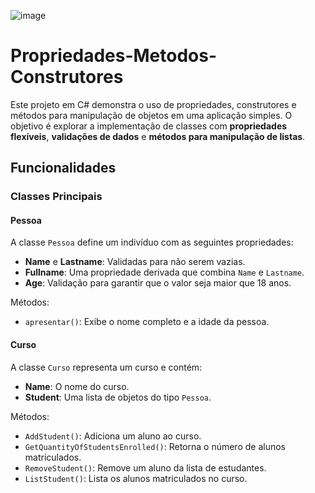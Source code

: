 
 ![image](https://github.com/user-attachments/assets/6472fb56-5bb1-4453-8e7f-6da4f86e7926)

 # Propriedades-Metodos-Construtores

Este projeto em C# demonstra o uso de propriedades, construtores e métodos para manipulação de objetos em uma aplicação simples. O objetivo é explorar a implementação de classes com **propriedades flexíveis**, **validações de dados** e **métodos para manipulação de listas**.

## Funcionalidades

### Classes Principais

#### Pessoa

A classe `Pessoa` define um indivíduo com as seguintes propriedades:

- **Name** e **Lastname**: Validadas para não serem vazias.
- **Fullname**: Uma propriedade derivada que combina `Name` e `Lastname`.
- **Age**: Validação para garantir que o valor seja maior que 18 anos.

Métodos:

- `apresentar()`: Exibe o nome completo e a idade da pessoa.

#### Curso

A classe `Curso` representa um curso e contém:

- **Name**: O nome do curso.
- **Student**: Uma lista de objetos do tipo `Pessoa`.

Métodos:

- `AddStudent()`: Adiciona um aluno ao curso.
- `GetQuantityOfStudentsEnrolled()`: Retorna o número de alunos matriculados.
- `RemoveStudent()`: Remove um aluno da lista de estudantes.
- `ListStudent()`: Lista os alunos matriculados no curso.
